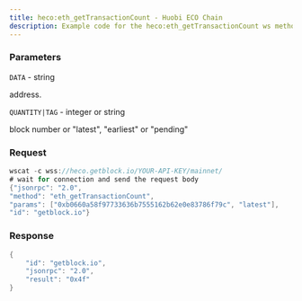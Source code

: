 ```yaml
---
title: heco:eth_getTransactionCount - Huobi ECO Chain
description: Example code for the heco:eth_getTransactionCount ws method. Сomplete guide on how to use heco:eth_getTransactionCount ws in GetBlock.io Web3 documentation.
---
```


### Parameters


`DATA` - string

address.

`QUANTITY|TAG` - integer or string

block number or "latest", "earliest" or "pending"

### Request

``` java
wscat -c wss://heco.getblock.io/YOUR-API-KEY/mainnet/ 
# wait for connection and send the request body 
{"jsonrpc": "2.0",
"method": "eth_getTransactionCount",
"params": ["0xb0660a58f97733636b7555162b62e0e83786f79c", "latest"],
"id": "getblock.io"}
```

###  Response

``` java
{
    "id": "getblock.io",
    "jsonrpc": "2.0",
    "result": "0x4f"
}
```

